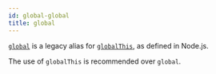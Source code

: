 ```yaml
---
id: global-global
title: global
---
```


[`global`](https://nodejs.org/api/globals.html#global) is a legacy alias for [`globalThis`](https://developer.mozilla.org/en-US/docs/Web/JavaScript/Reference/Global_Objects/globalThis), as defined in Node.js.

The use of `globalThis` is recommended over `global`.
